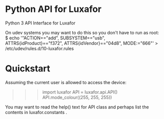 # Python API for Luxafor
Python 3 API Interface for Luxafor

On udev systems you may want to do this so you don't have to run as root:
$ echo '"ACTION=="add", SUBSYSTEM=="usb", ATTRS{idProduct}=="f372", ATTRS{idVendor}=="04d8", MODE:="666"' > /etc/udev/rules.d/10-luxafor.rules 

# Quickstart
Assuming the current user is allowed to access the device:
>>> import luxafor
>>> API = luxafor.api.API()
>>> API.mode_colour((255, 255, 255))

You may want to read the help() text for API class and perhaps list the contents
in luxafor.constants .